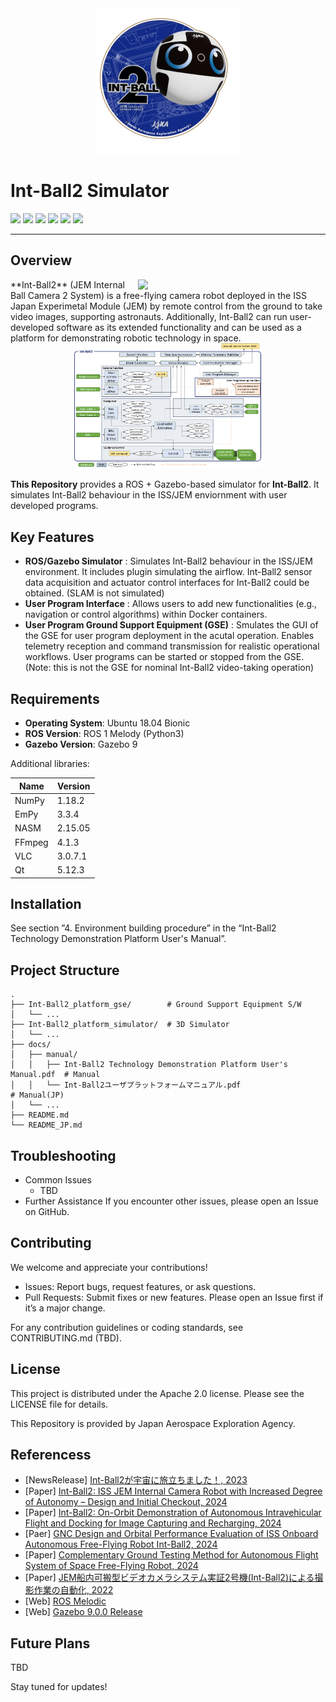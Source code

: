 <div align="center"><img src="https://github.com/jaxa/int-ball2_simulator/blob/main/docs/image/ib2_mission_emblem.png" width="230"/></div>

# Int-Ball2 Simulator

<p style="display: inline">

  <img src="https://img.shields.io/badge/-Ubuntu_18.04_LTS-555555.svg?style=flat&logo=ubuntu">
  <img src="https://img.shields.io/badge/-ROS1--Melodic-%2322314E?style=flat&logo=ROS&logoColor=white">
  <img src="https://img.shields.io/badge/-Python-F2C63C.svg?logo=python&style=flat">
  <img src="https://img.shields.io/badge/-C++-00599C.svg?logo=cplusplus&style=flat">
  <img src="https://img.shields.io/badge/-Docker-1488C6.svg?logo=docker&style=flat">
  <img src="https://img.shields.io/badge/License-Apache--2.0-60C060.svg?style=flat">
</p>

---

## Overview
<img src="https://github.com/jaxa/int-ball2_simulator/blob/main/docs/image/ib2_pic.jpg" width="300" align="right" style="display: inline"/>
**Int-Ball2** (JEM Internal Ball Camera 2 System) is a free-flying camera robot deployed in the ISS Japan Experimetal Module (JEM) by remote control from the ground to take video images, supporting astronauts. Additionally, Int-Ball2 can run user-developed software as its extended functionality and can be used as a platform for demonstrating robotic technology in space.

<div align="center"><img src="https://github.com/jaxa/int-ball2_simulator/blob/main/docs/image/ib2_sw.png" width="300"/></div>


**This Repository** provides a ROS + Gazebo-based simulator for **Int-Ball2**. It simulates Int-Ball2 behaviour in the ISS/JEM enviornment with user developed programs. 




## Key Features
- **ROS/Gazebo Simulator** : Simulates Int-Ball2 behaviour in the ISS/JEM environment. It includes plugin simulating the airflow. Int-Ball2 sensor data acquisition and actuator control interfaces for Int-Ball2 could be obtained. (SLAM is not simulated)
- **User Program Interface** : Allows users to add new functionalities (e.g., navigation or control algorithms) within Docker containers. 
- **User Program Ground Support Equipment (GSE)** : Smulates the GUI of the GSE for user program deployment in the acutal operation. Enables telemetry reception and command transmission for realistic operational workflows. User programs can be started or stopped from the GSE. (Note: this is not the GSE for nominal Int-Ball2 video-taking operation)



## Requirements
- **Operating System**: Ubuntu 18.04 Bionic  
- **ROS Version**: ROS 1 Melody (Python3)
- **Gazebo Version**: Gazebo 9 

Additional libraries:

| Name | Version |
| ---- | ---- |
|NumPy|1.18.2|
|EmPy|3.3.4|
|NASM|2.15.05|
|FFmpeg|4.1.3|
|VLC|3.0.7.1|
|Qt|5.12.3|



## Installation
See section ”4. Environment building procedure” in the “Int-Ball2 Technology Demonstration Platform User's Manual”.


## Project Structure

```
.
├── Int-Ball2_platform_gse/        # Ground Support Equipment S/W
│   └── ...
├── Int-Ball2_platform_simulator/  # 3D Simulator
│   └── ...
├── docs/ 
│   ├── manual/ 
│   │   ├── Int-Ball2 Technology Demonstration Platform User's Manual.pdf  # Manual
│   │   └── Int-Ball2ユーザプラットフォームマニュアル.pdf                     # Manual(JP)
│   └── ...
├── README.md
└── README_JP.md
```



## Troubleshooting
* Common Issues 
  * TBD
* Further Assistance
  If you encounter other issues, please open an Issue on GitHub.



## Contributing
We welcome and appreciate your contributions!

* Issues: Report bugs, request features, or ask questions.
* Pull Requests: Submit fixes or new features. Please open an Issue first if it’s a major change.

For any contribution guidelines or coding standards, see CONTRIBUTING.md (TBD).



## License
This project is distributed under the Apache 2.0 license. Please see the LICENSE file for details.

This Repository is provided by Japan Aerospace Exploration Agency.






## Referencess
* [NewsRelease] [Int-Ball2が宇宙に旅立ちました！, 2023](https://humans-in-space.jaxa.jp/news/detail/003155.html)
* [Paper] [Int-Ball2: ISS JEM Internal Camera Robot with Increased Degree of Autonomy – Design and Initial Checkout, 2024](https://ieeexplore.ieee.org/document/10688008)
*  [Paper] [Int-Ball2: On-Orbit Demonstration of Autonomous Intravehicular Flight and Docking for Image Capturing and Recharging, 2024](https://ieeexplore.ieee.org/document/10813456)
* [Paer] [GNC Design and Orbital Performance Evaluation of ISS Onboard Autonomous Free-Flying Robot Int-Ball2, 2024](https://ieeexplore.ieee.org/document/10802183)
* [Paper] [Complementary Ground Testing Method for Autonomous Flight System of Space Free-Flying Robot, 2024](https://ieeexplore.ieee.org/document/10521401)
* [Paper] [JEM船内可搬型ビデオカメラシステム実証2号機(Int-Ball2)による撮影作業の自動化, 2022](https://www.jstage.jst.go.jp/article/jsmermd/2022/0/2022_1P1-H07/_article/-char/ja/)
* [Web] [ROS Melodic](https://wiki.ros.org/melodic)
* [Web] [Gazebo 9.0.0 Release](https://classic.gazebosim.org/blog/gazebo9)



## Future Plans
TBD

Stay tuned for updates!




